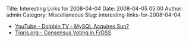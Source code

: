 Title: Interesting Links for 2008-04-04
Date: 2008-04-05 05:00
Author: admin
Category: Miscellaneous
Slug: interesting-links-for-2008-04-04

-   [YouTube - Dolphin TV - MySQL Acquires
    Sun?](http://www.youtube.com/watch?v=QHOPavgsM4M)
-   [Tigris.org - Consensus Voting in
    F/OSS](http://www.tigris.org/editorial/safetynet.html)

